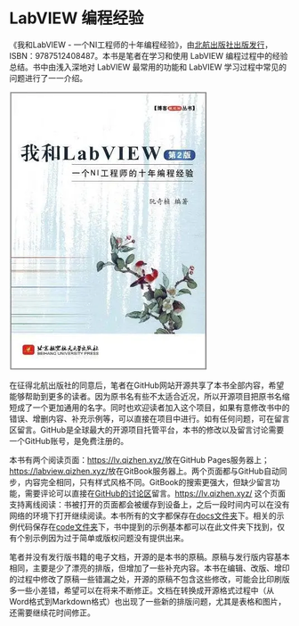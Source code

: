 # LabVIEW 编程经验

《我和LabVIEW - 一个NI工程师的十年编程经验》，由[北航出版社出版发行](http://service.buaapress.com.cn/mzs/book/detail/id/2624)，ISBN：9787512408487。本书是笔者在学习和使用 LabVIEW 编程过程中的经验总结。书中由浅入深地对 LabVIEW 最常用的功能和 LabVIEW 学习过程中常见的问题进行了一一介绍。

![](cover.png)

在征得北航出版社的同意后，笔者在GitHub网站开源共享了本书全部内容，希望能够帮助到更多的读者。因为原书名有些不太适合近况，所以开源项目把原书名缩短成了一个更加通用的名字。同时也欢迎读者加入这个项目，如果有意修改书中的错误、增删内容、补充示例等，可以直接在项目中进行。如有任何问题，可在留言区留言。GitHub是全球最大的开源项目托管平台，本书的修改以及留言讨论需要一个GitHub账号，是免费注册的。

本书有两个阅读页面：<https://lv.qizhen.xyz/>放在GitHub Pages服务器上；<https://labview.qizhen.xyz/>放在GitBook服务器上。两个页面都与GitHub自动同步，内容完全相同，只有样式风格不同。GitBook的搜索更强大，但缺少留言功能，需要评论可以直接在[GitHub的讨论区](https://github.com/ruanqizhen/labview_book/discussions)留言。<https://lv.qizhen.xyz/> 这个页面支持离线阅读：书被打开的页面都会被缓存到设备上，之后一段时间内可以在没有网络的环境下打开继续阅读。本书所有的文字都保存在[docs文件夹](https://github.com/ruanqizhen/labview_book/tree/main/docs)下。相关的示例代码保存在[code文件夹](https://github.com/ruanqizhen/labview_book/tree/main/code)下，书中提到的示例基本都可以在此文件夹下找到，仅有个别示例因为过于简单或版权问题没有提供出来。

笔者并没有发行版书籍的电子文档，开源的是本书的原稿。原稿与发行版内容基本相同，主要是少了漂亮的排版，但增加了一些补充内容。本书在编辑、改版、增印的过程中修改了原稿一些错漏之处，开源的原稿不包含这些修改，可能会比印刷版多一些小差错，希望可以在将来不断修正。文档在转换成开源格式过程中（从Word格式到Markdown格式）也出现了一些新的排版问题，尤其是表格和图片，还需要继续花时间修正。

